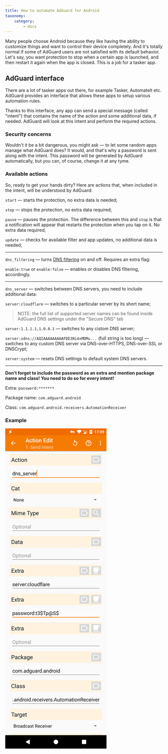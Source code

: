 ```yaml
---
title: How to automate AdGuard for Android
taxonomy:
    category:
        - docs
---
```


Many people choose Android because they like having the ability to customize things and want to control their device completely. And it's totally normal if some of AdGuard users are not satisfied with its default behavior. Let's say, you want protection to stop when a certain app is launched, and then restart it again when the app is closed. This is a job for a tasker app.

## AdGuard interface

There are a lot of tasker apps out there, for example Tasker, AutomateIt etc. AdGuard provides an interface that allows these apps to setup various automation rules.

Thanks to this interface, any app can send a special message (called "intent") that contains the name of the action and some additional data, if needed. AdGuard will look at this intent and perform the required actions.

### Security concerns

Wouldn't it be a bit dangerous, you might ask — to let some random apps manage what AdGuard does? It would, and that's why a password is sent along with the intent. This password will be generated by AdGuard automatically, but you can, of course, change it at any tyme.

### Available actions

So, ready to get your hands dirty? Here are actions that, when included in the intent, will be understood by AdGuard:

<a name="action_start"></a>

`start` — starts the protection, no extra data is needed;

<a name="action_stop"></a>

`stop` — stops the protection, no extra data required;

<a name="action_pause"></a>

`pause` — pauses the protection. The difference between this and `stop` is that a notification will appear that restarts the protection when you tap on it. No extra data required;

<a name="action_update"></a>

`update` — checks for available filter and app updates, no additional data is needed;

-----

<a name="action_dns_filtering"></a>

`dns_filtering` — turns [DNS filtering](https://kb.adguard.com/en/general/dns-filtering-android) on and off. Requires an extra flag:

`enable:true` or `enable:false` — enables or disables DNS filtering, accordingly.
    
-----

<a name="action_dns_server"></a>

`dns_server` — switches between DNS servers, you need to include additional data:

 `server:cloudflare` — switches to a particular server by its short name;
     
>NOTE: the full list of supported server names can be found inside AdGuard DNS settings under the "Secure DNS" tab
     
     
 `server:1.1.1.1,1.0.0.1` — switches to any cistom DNS server;
     
     
 `server:sdns://AQIAAAAAAAAAFDE3Ni4xMDMu...` (full string is too long) — switches to any custom DNS server via DNS-over-HTTPS, DNS-over-SSL or DNSCrypt;
     
     
 `server:system` — resets DNS settings to default system DNS servers.
     
 -----

**Don't forget to include the password as an extra and mention package name and class! You need to do so for every intent!**

Extra: `password:*******`

Package name: `com.adguard.android`

Class: `com.adguard.android.receivers.AutomationReceiver`

### Example

![](automation.png?cropResize=324,1023)

